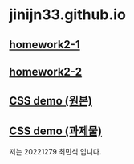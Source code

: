 # jinijn33.github.io

[**homework2-1**](https://jinijn33.github.io/homework%202-1.html)
-
[**homework2-2**](https://jinijn33.github.io/homework%202-2.html)
-
[**CSS demo (원본)**](https://jinijn33.github.io/CSS%20demo.html)
-
[**CSS demo (과제물)**](https://jinijn33.github.io/CSS_demo.html)
-
저는 20221279 최민석 입니다.
